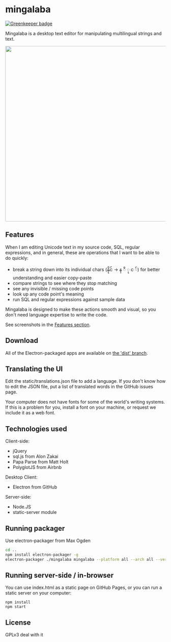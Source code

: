 # mingalaba

[![Greenkeeper badge](https://badges.greenkeeper.io/mapmeld/mingalaba.svg)](https://greenkeeper.io/)

Mingalaba is a desktop text editor for manipulating multilingual strings and text.

<img src="https://raw.githubusercontent.com/slang-group/mingalaba/master/features/screenshot.png" width="550"/>

## Features

When I am editing Unicode text in my source code, SQL, regular expressions, and in general, these are operations that I want to be able to do quickly:

- break a string down into its individual chars (နိုင် -> န ိ ု င ်) for better understanding and easier copy-paste
- compare strings to see where they stop matching
- see any invisible / missing code points
- look up any code point's meaning
- run SQL and regular expressions against sample data

Mingalaba is designed to make these actions smooth and visual, so you don't need language expertise to write the code.

See screenshots in the <a href="https://github.com/slang-group/mingalaba/tree/master/features">Features section</a>.

## Download

All of the Electron-packaged apps are available on <a href='https://github.com/slang-group/mingalaba/tree/dist'>the 'dist' branch</a>.

## Translating the UI

Edit the static/translations.json file to add a language. If you don't know how
to edit the JSON file, put a list of translated words in the GitHub issues page.

Your computer does not have fonts for some of the world's writing systems. If this is a problem for you, install a font on your machine, or request we include it as a web font.

## Technologies used

Client-side:

- jQuery
- sql.js from Alon Zakai
- Papa Parse from Matt Holt
- PolyglotJS from Airbnb

Desktop Client:

- Electron from GitHub

Server-side:

- Node.JS
- static-server module

## Running packager

Use electron-packager from Max Ogden

```bash
cd ..
npm install electron-packager -g
electron-packager ./mingalaba mingalaba --platform all --arch all --version 0.30.4 --overwrite
```

## Running server-side / in-browser

You can use index.html as a static page on GitHub Pages, or you can run a static server on your computer:

```
npm install
npm start
```

## License

GPLv3 deal with it
